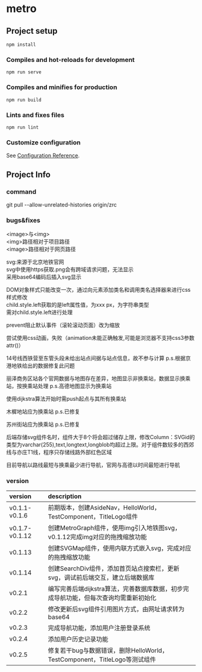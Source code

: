 # metro

## Project setup
```
npm install
```

### Compiles and hot-reloads for development
```
npm run serve
```

### Compiles and minifies for production
```
npm run build
```

### Lints and fixes files
```
npm run lint
```

### Customize configuration
See [Configuration Reference](https://cli.vuejs.org/config/).


## Project Info

### command

git pull --allow-unrelated-histories origin/zrc

### bugs&fixes

&#60;image&#62;与&#60;img&#62;<br/>
&#60;img&#62;路径相对于项目路径<br/>
&#60;image&#62;路径相对于网页路径<br/>

svg:来源于北京地铁官网<br/>
svg中使用https获取.png会有跨域请求问题，无法显示<br/>
采用base64编码后插入svg显示<br/>

DOM对象样式只能改变一次，通过向元素添加类名和调用类名选择器来进行css样式修改<br/>
child.style.left获取的是left属性值，为xxx px，为字符串类型<br/>
需对child.style.left进行处理<br/>

prevent阻止默认事件（滚轮滚动页面）改为缩放<br/>

尝试使用css动画，失败（animation未能正确触发,可能是浏览器不支持css3参数attr()）<br/>

14号线西铁营至东管头段未给出站点间据与站点信息，故不参与计算    p.s.根据京港地铁给出的数据修复此问题<br/>

丽泽商务区站各个官网数据与地图存在差异，地图显示非换乘站，数据显示换乘站，按换乘站处理    p.s.高德地图显示为换乘站<br/>

使用dijkstra算法开始时需push起点与其所有换乘站<br/>

木樨地站应为换乘站 p.s.已修复<br/>

苏州街站应为换乘站 p.s.已修复<br/>

后端存储svg组件名时，组件大于8个将会超过储存上限，修改Column：SVGid的类型为varchar(255),text,longtext,longblob均超过上限。对于组件数较多的西郊线与亦庄T1线，程序只存储线路外部红色区域<br/>

目前导航以路线最短与换乘最少进行导航，官网与高德以时间最短进行导航<br/>


### version
| version         | description                                                                 |
| :-------------- | :------------------------------------------------------------------------- |
| v0.1.1-v0.1.6   | 前期版本，创建AsideNav，HelloWorld，TestComponent，TitleLogo组件            |      
| v0.1.7-v0.1.12  | 创建MetroGraph组件，使用img引入地铁图svg，v0.1.12完成img对应的拖拽缩放功能    |
| v0.1.13         | 创建SVGMap组件，使用内联方式嵌入svg，完成对应的拖拽缩放功能                   |
| v0.1.14         | 创建SearchDiv组件，添加首页站点搜索栏，更新svg，调试前后端交互，建立后端数据库 |
| v0.2.1          | 编写完善后端dijkstra算法，完善数据库数据，初步完成导航功能，但每次查询均需重新初始化 |
| v0.2.2          | 修改更新后svg组件引用图片方式，由网址请求转为base64 |
| v0.2.3          | 完成导航功能，添加用户注册登录系统 |
| v0.2.4          | 添加用户历史记录功能 |
| v0.2.5          | 修复若干bug与数据错误，删除HelloWorld，TestComponent，TitleLogo等测试组件 |

